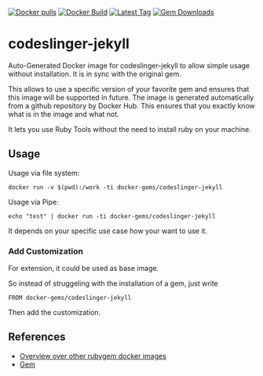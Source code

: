 [![Docker pulls](https://img.shields.io/docker/pulls/rubygem/codeslinger-jekyll.svg)](https://hub.docker.com/r/rubygem/codeslinger-jekyll/)
[![Docker Build](https://img.shields.io/docker/automated/rubygem/codeslinger-jekyll.svg)](https://hub.docker.com/r/rubygem/codeslinger-jekyll/)
[![Latest Tag](https://img.shields.io/github/tag/docker-rubygem/codeslinger-jekyll.svg)](https://hub.docker.com/r/rubygem/codeslinger-jekyll/)
[![Gem Downloads](https://img.shields.io/gem/dt/codeslinger-jekyll.svg)](https://rubygems.org/gems/codeslinger-jekyll/)
# codeslinger-jekyll

Auto-Generated Docker image for codeslinger-jekyll to allow simple usage without installation.
It is in sync with the original gem.

This allows to use a specific version of your favorite gem and ensures that this image will be supported in future.
The image is generated automatically from a github repository by Docker Hub.
This ensures that you exactly know what is in the image and what not.

It lets you use Ruby Tools without the need to install ruby on your machine.

## Usage

Usage via file system:

`docker run -v $(pwd):/work -ti docker-gems/codeslinger-jekyll`

Usage via Pipe:

`echo "test" | docker run -ti docker-gems/codeslinger-jekyll`

It depends on your specific use case how your want to use it.

### Add Customization

For extension, it could be used as base image.

So instead of struggeling with the installation of a gem, just write

`FROM docker-gems/codeslinger-jekyll`

Then add the customization.

## References

 - [Overview over other rubygem docker images](https://github.com/thinkbot/docker-rubygem)
 - [Gem](https://rubygems.org/gems/codeslinger-jekyll/)
